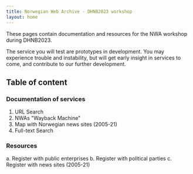 ```yaml
---
title: Norwegian Web Archive - DHNB2023 workshop
layout: home
---
```


These pages contain documentation and resources for the NWA workshop during DHNB2023.

The service you will test are prototypes in development. You may experience trouble and instability, but will get early insight in services to come, and contribute to our further development.

## Table of content

### Documentation of services
1. URL Search
2. NWAs "Wayback Machine"
3. Map with Norwegian news sites (2005-21)
4. Full-text Search

### Resources
a. Register with public enterprises
b. Register with political parties
c. Register with news sites (2005-21)
